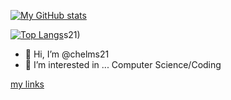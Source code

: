 [![My GitHub stats](https://github-readme-stats.vercel.app/api?username=chelms21)](https://github.com/anuraghazra/github-readme-stats)

[![Top Langs](https://github-readme-stats.vercel.app/api/top-langs/?username=anuraghazra&layout=compact)](https://github.com/anuraghazra/github-readme-stats)s21)


- 👋 Hi, I’m @chelms21
- 👀 I’m interested in ... Computer Science/Coding

[my links](LINKS.md)
